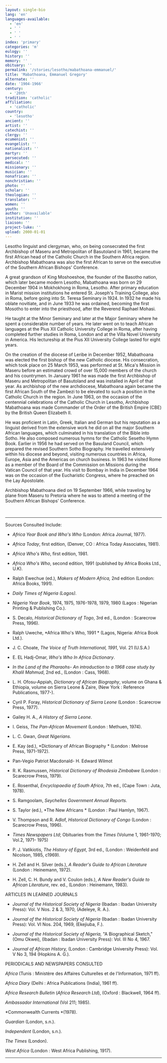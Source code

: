 ```yaml
---
layout: single-bio
lang: 'en'
languages-available:
  - 'en'
  - ' '
  - ' '
  - ' '
index: 'primary'
categories: 'm'
eulogy: ''
history: ''
memory: ''
obituary: ''
permalink: '/stories/lesotho/mabathoana-emmanuel/'
title: 'Mabathoana, Emmanuel Gregory'
alternate: ''
date: '1904-1966'
century:
  - '20th'
tradition: 'catholic'
affiliation:
  - 'catholic'
country:
  - 'lesotho'
ancient: ''
artist: ''
catechist: ''
clergy: ''
ecumenist: ''
evangelist: ''
nationalist: ''
martyr: ''
persecuted: ''
medical: ''
missionary: ''
musician: ''
nonafrican: ''
nonchristian: ''
photo: ''
scholar: ''
theologian: ''
translator: ''
women: ''
youth: ''
author: 'Unavailable'
institution: ''
liaison: ''
project-luke: ''
upload: 2000-01-01
---
```



Lesotho linguist and clergyman, who, on being consecrated the first Archbishop of Maseru and Metropolitan of Basutoland in 1961, became the first African head of the Catholic Church in the Southern Africa region. Archbishop Mabathoana was also the first African to serve on the executive of the Southern African Bishops' Conference.

A great grandson of King Moshoeshoe, the founder of the Basotho nation, which later became modern Lesotho, Mabathoana was born on 29 December 1904 in Mokhokhong in Roma, Lesotho. After primary education in Marist mission institutions he entered St. Joseph's Training College, also in Roma, before going into St. Teresa Seminary in 1924. In 1932 he made his oblate novitiate, and in June 1933 he was ordained, becoming the first Mosotho to enter into the priesthood, after the Reverend Raphael Mohasi.

He taught at the Minor Seminary and later at the Major Seminary where he spent a considerable number of years. He later went on to teach African languages at the Pius XII Catholic University College in Roma, after having completed further studies in Roma, London and at the Villa Novel University in America. His lectureship at the Pius XII University College lasted for eight years.

On the creation of the diocese of Leribe in December 1952, Mabathoana was elected the first bishop of the new Catholic diocese. His consecration, which took place on 25 March 1953, was performed at St. Mica's Mission in Maseru before an estimated crowd of over 15,000 members of the church and his countrymen. In January 1961 he was made the first Archbishop of Maseru and Metropolitan of Basutoland and was installed in April of that year. As archbishop of the new archdiocese, Mabathoana again became the first African South of the Zambezi to be elevated to such a position in the Catholic Church in the region. In June 1963, on the occasion of the centennial celebrations of the Catholic Church in Lesotho, Archbishop Mabathoana was made Commander of the Order of the British Empire (CBE) by the British Queen Elizabeth II.

He was proficient in Latin, Greek, Italian and German but his reputation as a linguist derived from the extensive work he did on all the major Southern African languages, which culminated in his translation of the Bible into Sotho. He also composed numerous hymns for the Catholic Sesetho Hymn Book. Earlier in 1956 he had served on the Basuland Council, which prepared the revised Southern Sotho Biography. He travelled extensively within his diocese and beyond, visiting numerous countries in Africa, Europe, Asia and the Americas on church business. In 1963 he visited Rome as a member of the Board of the Commission on Missions during the Vatican Council of that year. His visit to Bombay in India in December 1964 was on the occasion of the Eucharistic Congress, where he preached on the Lay Apostolate.

Archbishop Mabathoana died on 19 September 1966, while traveling by plane from Maseru to Pretoria where he was to attend a meeting of the Southern African Bishops' Conference.

&nbsp;

---

Sources Consulted Include:

* *Africa Year Book and Who's Who*  (London: Africa Journal, 1977).

* *Africa Today*, first edition, (Denver, CO : Africa Today Associates, 1981).

* *Africa Who's Who*, first edition, 1981.

* *Africa Who's Who*, second edition, 1991 (published by Africa Books Ltd., U.K).

* Ralph Ewechue (ed.),  *Makers of Modern Africa,*  2nd edition  (London: Africa Books, 1991).

* *Daily Times of Nigeria (Lagos).*

* *Nigeria Year Book*, 1974, 1975, 1976-1978, 1979, 1980 (Lagos : Nigerian Printing &amp; Publishing Co.).

* S. Decalo, *Historical Dictionary of Togo*, 3rd ed., (London : Scarecrow Press, 1996).

* Ralph Uweche, *Africa Who's Who, 1991 *
(Lagos, Nigeria: Africa Book Ltd.).

* J. C. Choate, *The Voice of Truth International, 1991*,
Vol. 21 (U.S.A.)

* E. EL Hadj-Omar, *Who's Who In Africa Dictionary*.

* *In the Land of the Pharaohs- An introduction to a 1968 case study by
Khalil Mahmud*, 2nd ed., (London : Cass, 1968).

* L. H. Ofosu-Appiah, *Dictionary of African Biography*, volume on Ghana &amp; Ethiopia,
volume on Sierra Leone  &amp; Zaire, (New York : Reference Publications, 1977-).

* Cyril P. Foray, *Historical Dictionary of Sierra Leone* (London : Scarecrow Press, 1977).

* Gailey H. A., *A History of Sierra Leone*.

* I. Geiss, *The Pan-African Movement* (London : Methuen, 1974).

* L. C. Gwan, *Great Nigerians.*

* E. Kay (ed.), *Dictionary of African Biography * (London : Melrose Press, 1971-1972).

* Pan-Vegio Patriot Macdonald- H. Edward Wilmot

* R. K. Rasmussen, *Historical Dictionary of Rhodesia Zimbabwe* (London : Scarecrow Press, 1979).

* E. Rosenthal, *Encyclopaedia of South Africa*, 7th ed., (Cape Town : Juta, 1978).

* S. Ramgoolam, *Seychelles Government Annual Reports*.

* S. Taylor (ed.), *The New Africans * (London : Paul Hamlyn, 1967).

* V. Thompson and R. Adlof, *Historical Dictionary of Congo* (London : Scarecrow Press, 1996).

* *Times Newspapers Ltd*; Obituaries from the *Times* (Volume 1, 1961-1970;
Vol.2, 1971- 1975)

* P. J. Vatikiotis, *The History of Egypt*, 3rd ed., (London : Weidenfeld and Nicolson, 1985, c1969).

* H. Zell and H. Silver (eds.), *A Reader's Guide to African Literature* (London : Heinemann, 1972).

* H. Zell, C. H. Bundy and V. Coulon (eds.), *A New Reader's Guide to African Literature*, rev. ed., (London : Heinemann, 1983).

ARTICLES IN LEARNED JOURNALS

* *Journal of the Historical Society of Nigeria* (Ibadan : Ibadan University Press): Vol. V Nos. 2 &amp; 3, 1970,  (Adeleye, R. A.).

* *Journal of the Historical Society of Nigeria* (Ibadan : Ibadan University Press): Vol. VI Nos. 204, 1969,  (Ekejiuba, F.).

* *Journal of the Historical Society of Nigeria,* "A Biographical Sketch,"  (Omu Okwei), (Ibadan : Ibadan University Press): Vol. III No 4, 1967.

* *Journal of African History,* (London : Cambridge University Press): Vol. V No 3, 194 (Hopkins A. G.).

PERIODICALS AND NEWSPAPERS CONSULTED

*Africa* (Tunis : Ministère des Affaires Culturelles et de l'Information, 1971 ff).

*Africa Diary* (Delhi : Africa Publications (India), 1961 ff).

*Africa Research Bulletin* (*Africa Research Ltd*), (Oxford : Blackwell, 1964 ff).

*Ambassador International* (Vol 211; 1985).

*Commonwealth Currents *(1978).

*Guardian* (London, s.n.).

*Independent* (London, s.n.).

*The Times* (London).

*West Africa* (London : West Africa Publishing, 1917).

---